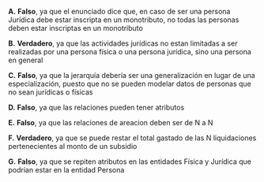 **A.**  **Falso**, ya que el enunciado dice que, en caso de ser una persona Jurídica debe estar inscripta en un monotributo, no todas las personas deben estar inscriptas en un monotributo 

**B.**  **Verdadero**, ya que las actividades jurídicas no estan limitadas a ser realizadas por una persona física o una persona jurídica, sino una persona en general

**C.**  **Falso**, ya que la jerarquía debería ser una generalización en lugar de una especialización, puesto que no se pueden modelar datos de personas que no sean jurídicas o físicas

**D.**  **Falso**, ya que las relaciones pueden tener atributos

**E.**  **Falso**, ya que las relaciones de areacion deben ser de N a N

**F.**  **Verdadero**, ya que se puede restar el total gastado de las N liquidaciones pertenecientes al monto de un subsidio 

**G.** **Falso**, ya que se repiten atributos en las entidades Física y Jurídica que podrían estar en la entidad Persona